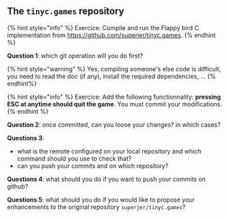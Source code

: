 ## The `tinyc.games` repository

{% hint style="info" %}
Exercice: Compile and run the Flappy bird C implementation from <https://github.com/superjer/tinyc.games>.
{% endhint %}

__Question 1__: which git operation will you do first?

{% hint style="warning" %}
Yes, compiling someone's else code is difficult, you need to read the doc (if any), install the required dependencies, ...
{% endhint%}

{% hint style="info" %}
Exercice: Add the following functionnality: __pressing ESC at anytime should quit the game__.
You must commit your modifications.
{% endhint %}

__Question 2__: once committed, can you loose your changes? in which cases?

__Questions 3__:
- what is the remote configured on your local repository and which command should you use to check that?
- can you push your commits and on which repository?

__Questions 4__: what should you do if you want to push your commits on github?

__Questions 5__: what should you do if you would like to propose your enhancements to the original repository `superjer/tinyc.games`?


<!--

- Examiner l’historique des commits.

- Créer et changer entre différentes branches.
- Simuler un conflit de merge et le résoudre.

- Pousser un repository local sur GitHub.
- Collaborer via Fork et Pull Request.
- Gérer des issues et utiliser les labels.

- Valider la compréhension et la capacité à utiliser Git et GitHub dans un contexte de projet réel.
- Projet final : travailler en groupe pour développer une application simple avec gestion de versions via Git et collaboration sur GitHub.
- Présentation du travail et revue de code.
-->
